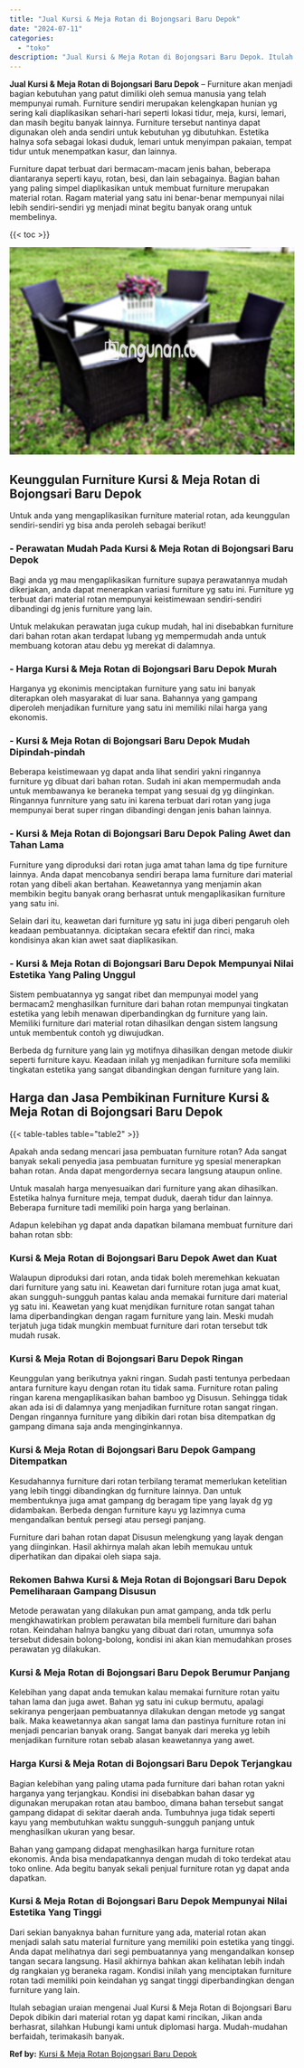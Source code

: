 ```yaml
---
title: "Jual Kursi & Meja Rotan di Bojongsari Baru Depok"
date: "2024-07-11"
categories: 
  - "toko"
description: "Jual Kursi & Meja Rotan di Bojongsari Baru Depok. Itulah sebagian uraian mengenai Jual Kursi & Meja Rotan di Bojongsari Baru Depok dibikin dari material rota..."
---
```


**Jual Kursi & Meja Rotan di Bojongsari Baru Depok** – Furniture akan menjadi bagian kebutuhan yang patut dimiliki oleh semua manusia yang telah mempunyai rumah. Furniture sendiri merupakan kelengkapan hunian yg sering kali diaplikasikan sehari-hari seperti lokasi tidur, meja, kursi, lemari, dan masih begitu banyak lainnya. Furniture tersebut nantinya dapat digunakan oleh anda sendiri untuk kebutuhan yg dibutuhkan. Estetika halnya sofa sebagai lokasi duduk, lemari untuk menyimpan pakaian, tempat tidur untuk menempatkan kasur, dan lainnya.

Furniture dapat terbuat dari bermacam-macam jenis bahan, beberapa diantaranya seperti kayu, rotan, besi, dan lain sebagainya. Bagian bahan yang paling simpel diaplikasikan untuk membuat furniture merupakan material rotan. Ragam material yang satu ini benar-benar mempunyai nilai lebih sendiri-sendiri yg menjadi minat begitu banyak orang untuk membelinya.

{{< toc >}}

![Jual Kursi & Meja Rotan di Bojongsari Baru Depok](/images/kursi-meja-rotan-murah46.png)

## Keunggulan Furniture Kursi & Meja Rotan di Bojongsari Baru Depok

Untuk anda yang mengaplikasikan furniture material rotan, ada keunggulan sendiri-sendiri yg bisa anda peroleh sebagai berikut!

### \- Perawatan Mudah Pada Kursi & Meja Rotan di Bojongsari Baru Depok

Bagi anda yg mau mengaplikasikan furniture supaya perawatannya mudah dikerjakan, anda dapat menerapkan variasi furniture yg satu ini. Furniture yg terbuat dari material rotan mempunyai keistimewaan sendiri-sendiri dibandingi dg jenis furniture yang lain.

Untuk melakukan perawatan juga cukup mudah, hal ini disebabkan furniture dari bahan rotan akan terdapat lubang yg mempermudah anda untuk membuang kotoran atau debu yg merekat di dalamnya.

### \- Harga Kursi & Meja Rotan di Bojongsari Baru Depok Murah

Harganya yg ekonimis menciptakan furniture yang satu ini banyak diterapkan oleh masyarakat di luar sana. Bahannya yang gampang diperoleh menjadikan furniture yang satu ini memiliki nilai harga yang ekonomis.

### \- Kursi & Meja Rotan di Bojongsari Baru Depok Mudah Dipindah-pindah

Beberapa keistimewaan yg dapat anda lihat sendiri yakni ringannya furniture yg dibuat dari bahan rotan. Sudah ini akan mempermudah anda untuk membawanya ke beraneka tempat yang sesuai dg yg diinginkan. Ringannya funrniture yang satu ini karena terbuat dari rotan yang juga mempunyai berat super ringan dibandingi dengan jenis bahan lainnya.

### \- Kursi & Meja Rotan di Bojongsari Baru Depok Paling Awet dan Tahan Lama

Furniture yang diproduksi dari rotan juga amat tahan lama dg tipe furniture lainnya. Anda dapat mencobanya sendiri berapa lama furniture dari material rotan yang dibeli akan bertahan. Keawetannya yang menjamin akan membikin begitu banyak orang berhasrat untuk mengaplikasikan furniture yang satu ini.

Selain dari itu, keawetan dari furniture yg satu ini juga diberi pengaruh oleh keadaan pembuatannya. diciptakan secara efektif dan rinci, maka kondisinya akan kian awet saat diaplikasikan.

### \- Kursi & Meja Rotan di Bojongsari Baru Depok Mempunyai Nilai Estetika Yang Paling Unggul

Sistem pembuatannya yg sangat ribet dan mempunyai model yang bermacam2 menghasilkan furniture dari bahan rotan mempunyai tingkatan estetika yang lebih menawan diperbandingkan dg furniture yang lain. Memiliki furniture dari material rotan dihasilkan dengan sistem langsung untuk membentuk contoh yg diwujudkan.

Berbeda dg furniture yang lain yg motifnya dihasilkan dengan metode diukir seperti furniture kayu. Keadaan inilah yg menjadikan furniture sofa memiliki tingkatan estetika yang sangat dibandingkan dengan furniture yang lain.

## Harga dan Jasa Pembikinan Furniture Kursi & Meja Rotan di Bojongsari Baru Depok

{{< table-tables table="table2" >}}

Apakah anda sedang mencari jasa pembuatan furniture rotan? Ada sangat banyak sekali penyedia jasa pembuatan furniture yg spesial menerapkan bahan rotan. Anda dapat mengordernya secara langsung ataupun online.

Untuk masalah harga menyesuaikan dari furniture yang akan dihasilkan. Estetika halnya furniture meja, tempat duduk, daerah tidur dan lainnya. Beberapa furniture tadi memiliki poin harga yang berlainan.

Adapun kelebihan yg dapat anda dapatkan bilamana membuat furniture dari bahan rotan sbb:

### Kursi & Meja Rotan di Bojongsari Baru Depok Awet dan Kuat

Walaupun diproduksi dari rotan, anda tidak boleh meremehkan kekuatan dari furniture yang satu ini. Keawetan dari furniture rotan juga amat kuat, akan sungguh-sungguh pantas kalau anda memakai furniture dari material yg satu ini. Keawetan yang kuat menjdikan furniture rotan sangat tahan lama diperbandingkan dengan ragam furniture yang lain. Meski mudah terjatuh juga tidak mungkin membuat furniture dari rotan tersebut tdk mudah rusak.

### Kursi & Meja Rotan di Bojongsari Baru Depok Ringan

Keunggulan yang berikutnya yakni ringan. Sudah pasti tentunya perbedaan antara furniture kayu dengan rotan itu tidak sama. Furniture rotan paling ringan karena mengaplikasikan bahan bamboo yg Disusun. Sehingga tidak akan ada isi di dalamnya yang menjadikan furniture rotan sangat ringan. Dengan ringannya furniture yang dibikin dari rotan bisa ditempatkan dg gampang dimana saja anda menginginkannya.

### Kursi & Meja Rotan di Bojongsari Baru Depok Gampang Ditempatkan

Kesudahannya furniture dari rotan terbilang teramat memerlukan ketelitian yang lebih tinggi dibandingkan dg furniture lainnya. Dan untuk membentuknya juga amat gampang dg beragam tipe yang layak dg yg didambakan. Berbeda dengan furniture kayu yg lazimnya cuma mengandalkan bentuk persegi atau persegi panjang.

Furniture dari bahan rotan dapat Disusun melengkung yang layak dengan yang diinginkan. Hasil akhirnya malah akan lebih memukau untuk diperhatikan dan dipakai oleh siapa saja.

### Rekomen Bahwa Kursi & Meja Rotan di Bojongsari Baru Depok Pemeliharaan Gampang Disusun

Metode perawatan yang dilakukan pun amat gampang, anda tdk perlu mengkhawatirkan problem perawatan bila membeli furniture dari bahan rotan. Keindahan halnya bangku yang dibuat dari rotan, umumnya sofa tersebut didesain bolong-bolong, kondisi ini akan kian memudahkan proses perawatan yg dilakukan.

### Kursi & Meja Rotan di Bojongsari Baru Depok Berumur Panjang

Kelebihan yang dapat anda temukan kalau memakai furniture rotan yaitu tahan lama dan juga awet. Bahan yg satu ini cukup bermutu, apalagi sekiranya pengerjaan pembuatannya dilakukan dengan metode yg sangat baik. Maka keawetannya akan sangat lama dan pastinya furniture rotan ini menjadi pencarian banyak orang. Sangat banyak dari mereka yg lebih menjadikan furniture rotan sebab alasan keawetannya yang awet.

### Harga Kursi & Meja Rotan di Bojongsari Baru Depok Terjangkau

Bagian kelebihan yang paling utama pada furniture dari bahan rotan yakni harganya yang terjangkau. Kondisi ini disebabkan bahan dasar yg digunakan merupakan rotan atau bamboo, dimana bahan tersebut sangat gampang didapat di sekitar daerah anda. Tumbuhnya juga tidak seperti kayu yang membutuhkan waktu sungguh-sungguh panjang untuk menghasilkan ukuran yang besar.

Bahan yang gampang didapat menghasilkan harga furniture rotan ekonomis. Anda bisa mendapatkannya dengan mudah di toko terdekat atau toko online. Ada begitu banyak sekali penjual furniture rotan yg dapat anda dapatkan.

### Kursi & Meja Rotan di Bojongsari Baru Depok Mempunyai Nilai Estetika Yang Tinggi

Dari sekian banyaknya bahan furniture yang ada, material rotan akan menjadi salah satu material furniture yang memiliki poin estetika yang tinggi. Anda dapat melihatnya dari segi pembuatannya yang mengandalkan konsep tangan secara langsung. Hasil akhirnya bahkan akan kelihatan lebih indah dg rangkaian yg beraneka ragam. Kondisi inilah yang menciptakan furniture rotan tadi memiliki poin keindahan yg sangat tinggi diperbandingkan dengan furniture yang lain.

Itulah sebagian uraian mengenai Jual Kursi & Meja Rotan di Bojongsari Baru Depok dibikin dari material rotan yg dapat kami rincikan, Jikan anda berhasrat, silahkan Hubungi kami untuk diplomasi harga. Mudah-mudahan berfaidah, terimakasih banyak.

**Ref by:** [Kursi & Meja Rotan Bojongsari Baru Depok](https://id.wikipedia.org/wiki/Kursi)
